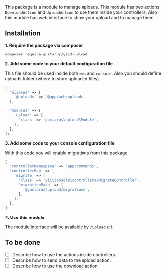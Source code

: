 This package is a module to manage uploads.
This module has two actions `DownloadAction` and `UploadAction` to use them inside your controllers.
Also this module has web interface to show your upload and to manage them.


## Installation
**1. Require the package via composer**
```bash
composer require gustarus/yii2-upload
```

**2. Add some code to your default configuration file**

This file should be used inside both `web` and `console`.
Also you should define uploads folder (where to store uploaded files).
```php
[
  'aliases' => [
    '@uploads' => '@app/web/uploads',
  ],
  
  'modules' => [
    'upload' => [
      'class' => 'gustarus\upload\Module',
    ],
  ],
];
```

**3. Add some code to your console configuration file**

With this code you will enable migrations from this package.
```php
[
  'controllerNamespace' => 'app\commands',
  'controllerMap' => [
    'migrate' => [
      'class' => 'yii\console\controllers\MigrateController',
      'migrationPath' => [
        '@gustarus/upload/migrations',
      ],
    ],
  ],
]
```

**4. Use this module**

The module interface will be available by `/upload` uri.


## To be done
- [ ] Describe how to use the actions inside controllers.
- [ ] Describe how to send data to the upload action.
- [ ] Describe how to use the download action.
